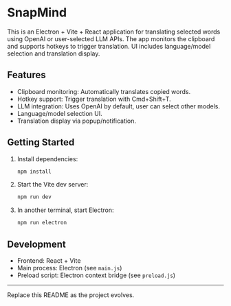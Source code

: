 # SnapMind

This is an Electron + Vite + React application for translating selected words using OpenAI or user-selected LLM APIs. The app monitors the clipboard and supports hotkeys to trigger translation. UI includes language/model selection and translation display.

## Features

- Clipboard monitoring: Automatically translates copied words.
- Hotkey support: Trigger translation with Cmd+Shift+T.
- LLM integration: Uses OpenAI by default, user can select other models.
- Language/model selection UI.
- Translation display via popup/notification.

## Getting Started

1. Install dependencies:
   ```sh
   npm install
   ```
2. Start the Vite dev server:
   ```sh
   npm run dev
   ```
3. In another terminal, start Electron:
   ```sh
   npm run electron
   ```

## Development

- Frontend: React + Vite
- Main process: Electron (see `main.js`)
- Preload script: Electron context bridge (see `preload.js`)

---

Replace this README as the project evolves.
